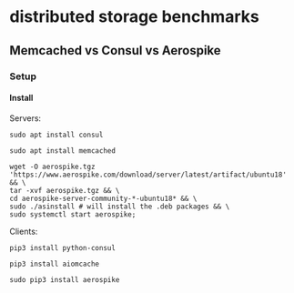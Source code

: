 # distributed storage benchmarks


## Memcached vs Consul vs Aerospike

### Setup

#### Install

Servers:

`sudo apt install consul`

`sudo apt install memcached`

```
wget -O aerospike.tgz 'https://www.aerospike.com/download/server/latest/artifact/ubuntu18' && \
tar -xvf aerospike.tgz && \
cd aerospike-server-community-*-ubuntu18* && \
sudo ./asinstall # will install the .deb packages && \
sudo systemctl start aerospike;
```

Clients:

`pip3 install python-consul`

`pip3 install aiomcache`

`sudo pip3 install aerospike`

 
